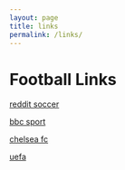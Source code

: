 ```yaml
---
layout: page
title: links
permalink: /links/
---
```


# Football Links
[reddit soccer](https://reddit.com/r/soccer)

[bbc sport](https://news.bbc.co.uk/sport/football/)

[chelsea fc](https://www.chelseafc.com/en)

[uefa](https://www.uefa.com/)







